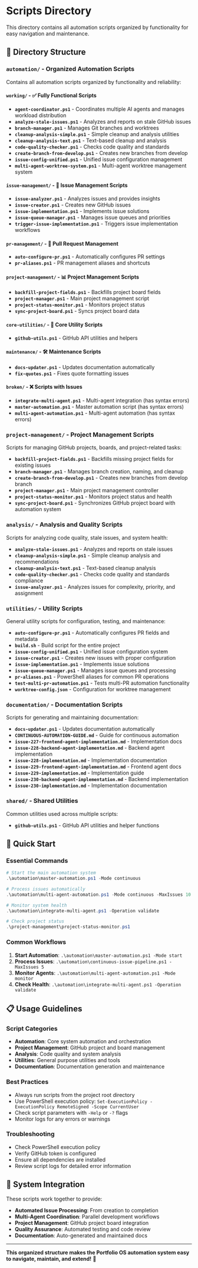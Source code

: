 # Scripts Directory

This directory contains all automation scripts organized by functionality for easy navigation and maintenance.

## 📁 **Directory Structure**

### **`automation/`** - Organized Automation Scripts
Contains all automation scripts organized by functionality and reliability:

#### **`working/`** - ✅ Fully Functional Scripts
- **`agent-coordinator.ps1`** - Coordinates multiple AI agents and manages workload distribution
- **`analyze-stale-issues.ps1`** - Analyzes and reports on stale GitHub issues
- **`branch-manager.ps1`** - Manages Git branches and worktrees
- **`cleanup-analysis-simple.ps1`** - Simple cleanup and analysis utilities
- **`cleanup-analysis-text.ps1`** - Text-based cleanup and analysis
- **`code-quality-checker.ps1`** - Checks code quality and standards
- **`create-branch-from-develop.ps1`** - Creates new branches from develop
- **`issue-config-unified.ps1`** - Unified issue configuration management
- **`multi-agent-worktree-system.ps1`** - Multi-agent worktree management system

#### **`issue-management/`** - 🎫 Issue Management Scripts
- **`issue-analyzer.ps1`** - Analyzes issues and provides insights
- **`issue-creator.ps1`** - Creates new GitHub issues
- **`issue-implementation.ps1`** - Implements issue solutions
- **`issue-queue-manager.ps1`** - Manages issue queues and priorities
- **`trigger-issue-implementation.ps1`** - Triggers issue implementation workflows

#### **`pr-management/`** - 🔄 Pull Request Management
- **`auto-configure-pr.ps1`** - Automatically configures PR settings
- **`pr-aliases.ps1`** - PR management aliases and shortcuts

#### **`project-management/`** - 📊 Project Management Scripts
- **`backfill-project-fields.ps1`** - Backfills project board fields
- **`project-manager.ps1`** - Main project management script
- **`project-status-monitor.ps1`** - Monitors project status
- **`sync-project-board.ps1`** - Syncs project board data

#### **`core-utilities/`** - 🔧 Core Utility Scripts
- **`github-utils.ps1`** - GitHub API utilities and helpers

#### **`maintenance/`** - 🛠️ Maintenance Scripts
- **`docs-updater.ps1`** - Updates documentation automatically
- **`fix-quotes.ps1`** - Fixes quote formatting issues

#### **`broken/`** - ❌ Scripts with Issues
- **`integrate-multi-agent.ps1`** - Multi-agent integration (has syntax errors)
- **`master-automation.ps1`** - Master automation script (has syntax errors)
- **`multi-agent-automation.ps1`** - Multi-agent automation (has syntax errors)

### **`project-management/`** - Project Management Scripts
Scripts for managing GitHub projects, boards, and project-related tasks:

- **`backfill-project-fields.ps1`** - Backfills missing project fields for existing issues
- **`branch-manager.ps1`** - Manages branch creation, naming, and cleanup
- **`create-branch-from-develop.ps1`** - Creates new branches from develop branch
- **`project-manager.ps1`** - Main project management controller
- **`project-status-monitor.ps1`** - Monitors project status and health
- **`sync-project-board.ps1`** - Synchronizes GitHub project board with automation system

### **`analysis/`** - Analysis and Quality Scripts
Scripts for analyzing code quality, stale issues, and system health:

- **`analyze-stale-issues.ps1`** - Analyzes and reports on stale issues
- **`cleanup-analysis-simple.ps1`** - Simple cleanup analysis and recommendations
- **`cleanup-analysis-text.ps1`** - Text-based cleanup analysis
- **`code-quality-checker.ps1`** - Checks code quality and standards compliance
- **`issue-analyzer.ps1`** - Analyzes issues for complexity, priority, and assignment

### **`utilities/`** - Utility Scripts
General utility scripts for configuration, testing, and maintenance:

- **`auto-configure-pr.ps1`** - Automatically configures PR fields and metadata
- **`build.sh`** - Build script for the entire project
- **`issue-config-unified.ps1`** - Unified issue configuration system
- **`issue-creator.ps1`** - Creates new issues with proper configuration
- **`issue-implementation.ps1`** - Implements issue solutions
- **`issue-queue-manager.ps1`** - Manages issue queues and processing
- **`pr-aliases.ps1`** - PowerShell aliases for common PR operations
- **`test-multi-pr-automation.ps1`** - Tests multi-PR automation functionality
- **`worktree-config.json`** - Configuration for worktree management

### **`documentation/`** - Documentation Scripts
Scripts for generating and maintaining documentation:

- **`docs-updater.ps1`** - Updates documentation automatically
- **`CONTINUOUS-AUTOMATION-GUIDE.md`** - Guide for continuous automation
- **`issue-227-frontend-agent-implementation.md`** - Implementation docs
- **`issue-228-backend-agent-implementation.md`** - Backend agent implementation
- **`issue-228-implementation.md`** - Implementation documentation
- **`issue-229-frontend-agent-implementation.md`** - Frontend agent docs
- **`issue-229-implementation.md`** - Implementation guide
- **`issue-230-backend-agent-implementation.md`** - Backend implementation
- **`issue-230-implementation.md`** - Implementation documentation

### **`shared/`** - Shared Utilities
Common utilities used across multiple scripts:

- **`github-utils.ps1`** - GitHub API utilities and helper functions

## 🚀 **Quick Start**

### **Essential Commands**
```powershell
# Start the main automation system
.\automation\master-automation.ps1 -Mode continuous

# Process issues automatically
.\automation\multi-agent-automation.ps1 -Mode continuous -MaxIssues 10

# Monitor system health
.\automation\integrate-multi-agent.ps1 -Operation validate

# Check project status
.\project-management\project-status-monitor.ps1
```

### **Common Workflows**
1. **Start Automation**: `.\automation\master-automation.ps1 -Mode start`
2. **Process Issues**: `.\automation\continuous-issue-pipeline.ps1 -MaxIssues 5`
3. **Monitor Agents**: `.\automation\multi-agent-automation.ps1 -Mode monitor`
4. **Check Health**: `.\automation\integrate-multi-agent.ps1 -Operation validate`

## 📋 **Usage Guidelines**

### **Script Categories**
- **Automation**: Core system automation and orchestration
- **Project Management**: GitHub project and board management
- **Analysis**: Code quality and system analysis
- **Utilities**: General purpose utilities and tools
- **Documentation**: Documentation generation and maintenance

### **Best Practices**
- Always run scripts from the project root directory
- Use PowerShell execution policy: `Set-ExecutionPolicy -ExecutionPolicy RemoteSigned -Scope CurrentUser`
- Check script parameters with `-Help` or `-?` flags
- Monitor logs for any errors or warnings

### **Troubleshooting**
- Check PowerShell execution policy
- Verify GitHub token is configured
- Ensure all dependencies are installed
- Review script logs for detailed error information

## 🔧 **System Integration**

These scripts work together to provide:
- **Automated Issue Processing**: From creation to completion
- **Multi-Agent Coordination**: Parallel development workflows
- **Project Management**: GitHub project board integration
- **Quality Assurance**: Automated testing and code review
- **Documentation**: Auto-generated and maintained docs

---

**This organized structure makes the Portfolio OS automation system easy to navigate, maintain, and extend!** 🚀